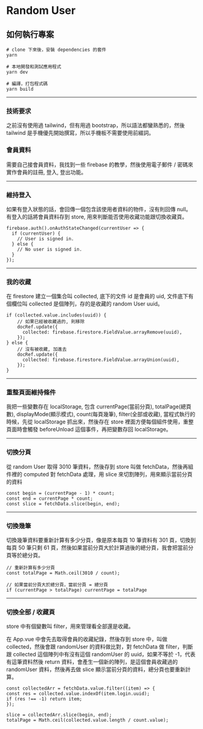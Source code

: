 # Random User

## 如何執行專案

```zsh=
# clone 下來後，安裝 dependencies 的套件
yarn

# 本地開發和測試應用程式
yarn dev

# 編譯，打包程式碼
yarn build

```

---

### 技術要求

之前沒有使用過 tailwind，但有用過 bootstrap，所以語法都蠻熟悉的，然後 tailwind 是手機優先開始撰寫，所以手機板不需要使用前綴詞。

### 會員資料

需要自己接會員資料，我找到一些 firebase 的教學，然後使用電子郵件 / 密碼來實作會員的註冊, 登入, 登出功能。

---

### 維持登入

如果有登入狀態的話，會回傳一個包含該使用者資料的物件，沒有則回傳 null。
有登入的話將會員資料存到 store, 用來判斷能否使用收藏功能跟切換收藏頁。

```javascript=
firebase.auth().onAuthStateChanged(currentUser => {
  if (currentUser) {
    // User is signed in.
  } else {
    // No user is signed in.
  }
});
```

---

### 我的收藏

在 firestore 建立一個集合叫 collected, 底下的文件 id 是會員的 uid, 文件底下有個欄位叫 collected 是個陣列，存的是收藏的 random User uuid。

```javascript=
if (collected.value.includes(uuid)) {
    // 如果已經被收藏過的, 則移除
    docRef.update({
      collected: firebase.firestore.FieldValue.arrayRemove(uuid),
    });
} else {
    // 沒有被收藏, 加進去
    docRef.update({
      collected: firebase.firestore.FieldValue.arrayUnion(uuid),
    });
}
```

---

### 重整頁面維持條件

我把一些變數存在 localStorage, 包含 currentPage(當前分頁), totalPage(總頁數), displayMode(顯示模式), count(每頁幾筆), filter(全部或收藏), 當程式執行的時候，先從 localStorage 抓出來，然後存在 store 裡面方便每個組件使用，重整頁面時會觸發 beforeUnload 這個事件，再把變數存回 localStorage。

---

### 切換分頁

從 random User 取得 3010 筆資料，然後存到 store 叫做 fetchData，然後再組件裡的 computed 對 fetchData 處理，用 slice 來切割陣列，用來顯示當前分頁的資料

```javascript=
const begin = (currentPage - 1) * count;
const end = currentPage * count;
const slice = fetchData.slice(begin, end);
```

---

### 切換幾筆

切換幾筆資料要重新計算有多少分頁，像是原本每頁 10 筆資料有 301 頁，切換到每頁 50 筆只剩 61
頁，然後如果當前分頁大於計算過後的總分頁，我會把當前分頁等於總分頁。

```javascript=
// 重新計算有多少分頁
const totalPage = Math.ceil(3010 / count);

// 如果當前分頁大於總分頁，當前分頁 = 總分頁
if (currentPage > totalPage) currentPage = totalPage
```

---

### 切換全部 / 收藏頁

store 中有個變數叫 filter，用來管理看全部還是收藏。

在 App.vue 中會先去取得會員的收藏紀錄，然後存到 store 中，叫做 collected，然後會跟 randomUser 的資料做比對，對 fetchData 做 filter，判斷跟 collected 這個陣列中有沒有這個 randomUser 的 uuid，如果不等於 -1，代表有這筆資料然後 return 資料，會產生一個新的陣列，是這個會員收藏過的 randomUser 資料，然後再去做 slice 顯示當前分頁的資料，總分頁也要重新計算。

```javascript=
const collectedArr = fetchData.value.filter((item) => {
const res = collected.value.indexOf(item.login.uuid);
if (res !== -1) return item;
});

slice = collectedArr.slice(begin, end);
totalPage = Math.ceil(collected.value.length / count.value);
```
